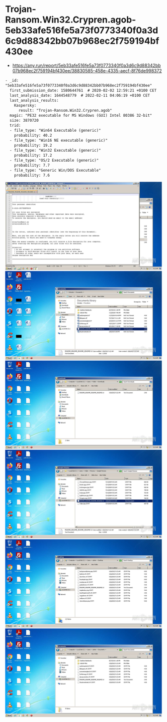 # Trojan-Ransom.Win32.Crypren.agob-5eb33afe516fe5a73f0773340f0a3d6c9d88342bb07b968ec2f759194bf430ee

- https://any.run/report/5eb33afe516fe5a73f0773340f0a3d6c9d88342bb07b968ec2f759194bf430ee/38830585-458e-4335-aecf-8f76de998372

```
- _id: "5eb33afe516fe5a73f0773340f0a3d6c9d88342bb07b968ec2f759194bf430ee"
  first_submission_date: 1580644761  # 2020-02-02 12:59:21 +0100 CET
  last_analysis_date: 1644548779  # 2022-02-11 04:06:19 +0100 CET
  last_analysis_results: 
    Kaspersky: 
      result: "Trojan-Ransom.Win32.Crypren.agob"
  magic: "PE32 executable for MS Windows (GUI) Intel 80386 32-bit"
  size: 3870720
  trid: 
  - file_type: "Win64 Executable (generic)"
    probability: 40.2
  - file_type: "Win16 NE executable (generic)"
    probability: 19.2
  - file_type: "Win32 Executable (generic)"
    probability: 17.2
  - file_type: "OS/2 Executable (generic)"
    probability: 7.7
  - file_type: "Generic Win/DOS Executable"
    probability: 7.6
```

![38830585-458e-4335-aecf-8f76de998372-6.jpeg](38830585-458e-4335-aecf-8f76de998372-6.jpeg)
![38830585-458e-4335-aecf-8f76de998372-7.jpeg](38830585-458e-4335-aecf-8f76de998372-7.jpeg)
![38830585-458e-4335-aecf-8f76de998372-13.jpeg](38830585-458e-4335-aecf-8f76de998372-13.jpeg)
![38830585-458e-4335-aecf-8f76de998372-18.jpeg](38830585-458e-4335-aecf-8f76de998372-18.jpeg)
![38830585-458e-4335-aecf-8f76de998372-22.jpeg](38830585-458e-4335-aecf-8f76de998372-22.jpeg)
![38830585-458e-4335-aecf-8f76de998372-24.jpeg](38830585-458e-4335-aecf-8f76de998372-24.jpeg)
